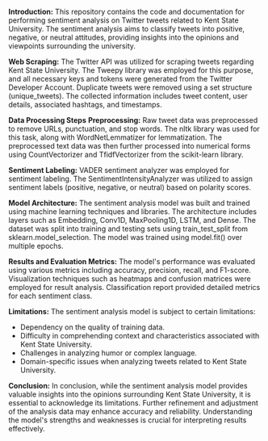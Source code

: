 **Introduction:** This repository contains the code and documentation for performing sentiment analysis on Twitter tweets related to Kent State University. The sentiment analysis aims to classify tweets into positive, negative, or neutral attitudes, providing insights into the opinions and viewpoints surrounding the university.

**Web Scraping:**
The Twitter API was utilized for scraping tweets regarding Kent State University. The Tweepy library was employed for this purpose, and all necessary keys and tokens were generated from the Twitter Developer Account. Duplicate tweets were removed using a set structure (unique_tweets). The collected information includes tweet content, user details, associated hashtags, and timestamps.

**Data Processing Steps**
**Preprocessing:**
Raw tweet data was preprocessed to remove URLs, punctuation, and stop words. The nltk library was used for this task, along with WordNetLemmatizer for lemmatization.
The preprocessed text data was then further processed into numerical forms using CountVectorizer and TfidfVectorizer from the scikit-learn library.

**Sentiment Labeling:**
VADER sentiment analyzer was employed for sentiment labeling. The SentimentIntensityAnalyzer was utilized to assign sentiment labels (positive, negative, or neutral) based on polarity scores.

**Model Architecture:**
The sentiment analysis model was built and trained using machine learning techniques and libraries. The architecture includes layers such as Embedding, Conv1D, MaxPooling1D, LSTM, and Dense. The dataset was split into training and testing sets using train_test_split from sklearn.model_selection. The model was trained using model.fit() over multiple epochs.

**Results and Evaluation Metrics:**
The model's performance was evaluated using various metrics including accuracy, precision, recall, and F1-score. Visualization techniques such as heatmaps and confusion matrices were employed for result analysis. Classification report provided detailed metrics for each sentiment class.

**Limitations:**
The sentiment analysis model is subject to certain limitations:

+ Dependency on the quality of training data.
+ Difficulty in comprehending context and characteristics associated with Kent State University.
+ Challenges in analyzing humor or complex language.
+ Domain-specific issues when analyzing tweets related to Kent State University.

**Conclusion:**
In conclusion, while the sentiment analysis model provides valuable insights into the opinions surrounding Kent State University, it is essential to acknowledge its limitations. Further refinement and adjustment of the analysis data may enhance accuracy and reliability. Understanding the model's strengths and weaknesses is crucial for interpreting results effectively.
